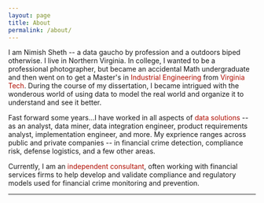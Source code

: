 ```yaml
---
layout: page
title: About
permalink: /about/
---
```


I am Nimish Sheth -- a data gaucho by profession and a outdoors biped otherwise. I live in Northern Virginia. In college, I wanted to be a professional photographer, but became an accidental Math undergraduate and then went on to get a Master's in <font color=brick>Industrial Engineering</font> from <font color=brick>Virginia Tech</font>. During the course of my dissertation, I became intrigued with the wonderous world of using data to model the real world and organize it to understand and see it better.

Fast forward some years...I have worked in all aspects of <font color=brick>data solutions</font> -- as an analyst, data miner, data integration engineer, product requirements analyst, implementation engineer, and more. My exprience ranges across public and private companies -- in financial crime detection, compliance risk,  defense logistics, and a few other areas. 

Currently, I am an <font color=brick>independent consultant</font>, often working with financial services firms to help develop and validate compliance and regulatory models used for financial crime monitoring and prevention.

-- -- -- --